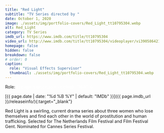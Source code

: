 ```yaml
---
title: "Red Light"
subtitle: "TV Series directed by "
date: October 1, 2020
image: ./assets/img/portfolio-covers/Red_Light_tt10795304.webp
alt: Red_Light
category: TV Series
imdb_url: https://www.imdb.com/title/tt10795304
video_url: http://www.imdb.com/title/tt10795304/videoplayer/vi3905864217
homepage: false
hidden: false
breakdown: false
# order: 0
caption:
  role: "Visual Effects Supervisor"
  thumbnail: ./assets/img/portfolio-covers/Red_Light_tt10795304.webp
---
```

Role: <span style="color:white">{{ page.caption.role | default: "N/A" }}</span>

[{{ page.date | date: "%d %B %Y" | default: "IMDb" }}]({{ page.imdb_url }}/releaseinfo/){:target="_blank"}

Red Light is a swirling, current drama series about three women who lose themselves and find each other in the world of prostitution and human trafficking. Selected for The Netherlands Film Festival and Film Festival Gent. Nominated for Cannes Series Festival.

